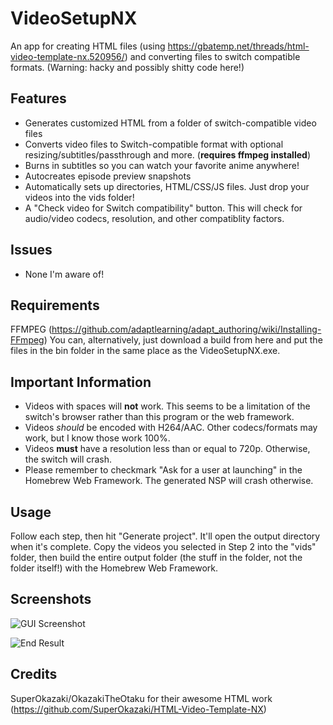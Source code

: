 # VideoSetupNX

An app for creating HTML files (using https://gbatemp.net/threads/html-video-template-nx.520956/) and converting files to switch compatible formats. (Warning: hacky and possibly shitty code here!)

## Features
- Generates customized HTML from a folder of switch-compatible video files
- Converts video files to Switch-compatible format with optional resizing/subtitles/passthrough and more. (**requires ffmpeg installed**)
- Burns in subtitles so you can watch your favorite anime anywhere!
- Autocreates episode preview snapshots
- Automatically sets up directories, HTML/CSS/JS files. Just drop your videos into the vids folder!
- A "Check video for Switch compatibility" button. This will check for audio/video codecs, resolution, and other compatiblity factors.

## Issues
- None I'm aware of!

## Requirements

FFMPEG (https://github.com/adaptlearning/adapt_authoring/wiki/Installing-FFmpeg)
You can, alternatively, just download a build from here and put the files in the bin folder in the same place as the VideoSetupNX.exe.

## Important Information
- Videos with spaces will **not** work. This seems to be a limitation of the switch's browser rather than this program or the web framework.
- Videos *should* be encoded with H264/AAC. Other codecs/formats may work, but I know those work 100%.
- Videos **must** have a resolution less than or equal to 720p. Otherwise, the switch will crash.
- Please remember to checkmark "Ask for a user at launching" in the Homebrew Web Framework. The generated NSP will crash otherwise.

## Usage

Follow each step, then hit "Generate project". It'll open the output directory when it's complete. Copy the videos you selected in Step 2 into the "vids" folder, then build the entire output folder (the stuff in the folder, not the folder itself!) with the Homebrew Web Framework.

## Screenshots

![GUI Screenshot](https://i.imgur.com/pv9VFmH.png)

![End Result](https://i.imgur.com/O7zpyQV.png)

## Credits

SuperOkazaki/OkazakiTheOtaku for their awesome HTML work (https://github.com/SuperOkazaki/HTML-Video-Template-NX)
